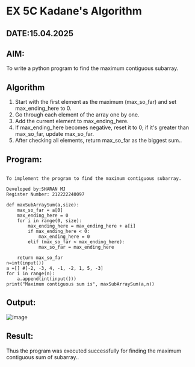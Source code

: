 # EX 5C Kadane's Algorithm
## DATE:15.04.2025
## AIM:
To write a python program to find the maximum contiguous subarray.
## Algorithm
1. Start with the first element as the maximum (max_so_far) and set max_ending_here to 0.
2. Go through each element of the array one by one.
3. Add the current element to max_ending_here.
4. If max_ending_here becomes negative, reset it to 0; if it's greater than max_so_far, update max_so_far.
5. After checking all elements, return max_so_far as the biggest sum..   

## Program:
```

To implement the program to find the maximum contiguous subarray.

Developed by:SHARAN MJ
Register Number: 212222240097
```
```
def maxSubArraySum(a,size):
    max_so_far = a[0]
    max_ending_here = 0
    for i in range(0, size):
        max_ending_here = max_ending_here + a[i]
        if max_ending_here < 0:
            max_ending_here = 0
        elif (max_so_far < max_ending_here):
            max_so_far = max_ending_here
              
    return max_so_far
n=int(input())  
a =[] #[-2, -3, 4, -1, -2, 1, 5, -3]
for i in range(n):
    a.append(int(input()))
print("Maximum contiguous sum is", maxSubArraySum(a,n))
```
## Output:
![image](https://github.com/user-attachments/assets/5eb49e77-c9a9-4b15-a9b2-ae67b948ab3c)

## Result:
Thus the program was executed successfully for finding the maximum contiguous sum of subarray..
